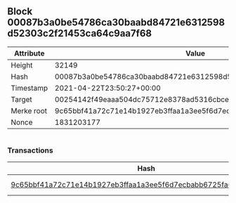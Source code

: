 ## Block 00087b3a0be54786ca30baabd84721e6312598d52303c2f21453ca64c9aa7f68

Attribute | Value
--- | ---
Height | 32149
Hash | 00087b3a0be54786ca30baabd84721e6312598d52303c2f21453ca64c9aa7f68
Timestamp | 2021-04-22T23:50:27+00:00
Target | 00254142f49eaaa504dc75712e8378ad5316cbcead634704b3734b6271167cc4
Merke root | 9c65bbf41a72c71e14b1927eb3ffaa1a3ee5f6d7ecbabb6725fa68014a816d16
Nonce | 1831203177

```

```

### Transactions

Hash | Amount
--- | ---
[9c65bbf41a72c71e14b1927eb3ffaa1a3ee5f6d7ecbabb6725fa68014a816d16](9c65bbf41a72c71e14b1927eb3ffaa1a3ee5f6d7ecbabb6725fa68014a816d16.md) | 10.00000000 SKEPTI 
